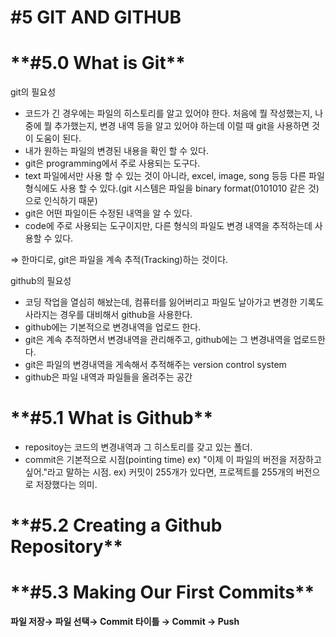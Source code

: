 # **#5 GIT AND GITHUB**

# \***\*#5.0 What is Git\*\***

git의 필요성

- 코드가 긴 경우에는 파일의 히스토리를 알고 있어야 한다. 처음에 뭘 작성했는지, 나중에 뭘 추가했는지, 변경 내역 등을 알고 있어야 하는데 이럴 때 git을 사용하면 것이 도움이 된다.
- 내가 원하는 파일의 변경된 내용을 확인 할 수 있다.
- git은 programming에서 주로 사용되는 도구다.
- text 파일에서만 사용 할 수 있는 것이 아니라, excel, image, song 등등 다른 파일 형식에도 사용 할 수 있다.(git 시스템은 파일을 binary format(0101010 같은 것)으로 인식하기 때문)
- git은 어떤 파일이든 수정된 내역을 알 수 있다.
- code에 주로 사용되는 도구이지만, 다른 형식의 파일도 변경 내역을 추적하는데 사용할 수 있다.

⇒ 한마디로, git은 파일을 계속 추적(Tracking)하는 것이다.

github의 필요성

- 코딩 작업을 열심히 해놨는데, 컴퓨터를 잃어버리고 파일도 날아가고 변경한 기록도 사라지는 경우를 대비해서 github을 사용한다.
- github에는 기본적으로 변경내역을 업로드 한다.
- git은 계속 추적하면서 변경내역을 관리해주고, github에는 그 변경내역을 업로드한다.
- git은 파일의 변경내역을 게속해서 추적해주는 version control system
- github은 파일 내역과 파일들을 올려주는 공간

# \***\*#5.1 What is Github\*\***

- repositoy는 코드의 변경내역과 그 히스토리를 갖고 있는 폴더.
- commit은 기본적으로 시점(pointing time)
  ex) "이제 이 파일의 버전을 저장하고 싶어."라고 말하는 시점.
  ex) 커밋이 255개가 있다면, 프로젝트를 255개의 버전으로 저장했다는 의미.

# \***\*#5.2 Creating a Github Repository\*\***

# \***\*#5.3 Making Our First Commits\*\***

**파일 저장→ 파일 선택→ Commit 타이틀 → Commit → Push**
